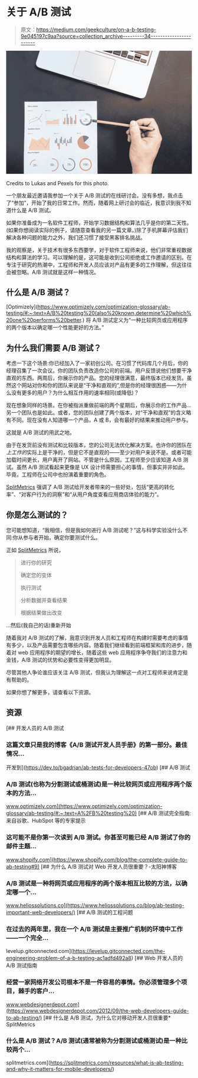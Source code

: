 # 关于 A/B 测试

> 原文：<https://medium.com/geekculture/on-a-b-testing-9e045197c9aa?source=collection_archive---------34----------------------->

![](img/454cd6ec5ae127118c9b58b18ce1b4d0.png)

Credits to Lukas and Pexels for this photo.

一个朋友最近邀请我参加一个关于 A/B 测试的在线研讨会。没有多想，我点击了“参加”，开始了我的日常工作。然而，随着网上研讨会的临近，我意识到我不知道什么是 A/B 测试。

如果你准备成为一名软件工程师，开始学习数据结构和算法几乎是你的第二天性。(如果你想阅读实际的例子，请随意查看我的另一篇文章。)除了手机屏幕评估我们解决各种问题的能力之外，我们还习惯了接受黑客排名挑战。

我的观察是，关于技术有很多东西要学，对于软件工程师来说，他们非常重视数据结构和算法的学习。可以理解的是，这可能是收到公司拒绝或工作邀请的区别。在专注于研究的热潮中，工程师和开发人员应该对产品有更多的工作理解，但这往往会被忽略。A/B 测试就是这样一种情况。

## 什么是 A/B 测试？

[Optimizely](https://www.optimizely.com/optimization-glossary/ab-testing/#:~:text=A/B%20testing%20(also%20known,determine%20which%20one%20performs%20better.) 将 A/B 测试定义为“一种比较网页或应用程序的两个版本以确定哪一个性能更好的方法。”

## 为什么我们需要 A/B 测试？

考虑一下这个场景:你已经加入了一家初创公司。在习惯了代码库几个月后，你的经理召集了一次会议。你的团队负责改造你公司的前端。用户反馈说他们想要干净直观的东西。两周后，你展示你的产品。您的经理很满意，最终版本已经发货。虽然这个网站对你和你的团队来说是“干净和直观的”,但是你的经理很困惑——为什么没有更多的用户？为什么相互作用的速率相同(或降低)？

现在想象同样的场景。在你被指派重做前端的两个星期后，你展示你的工作产品…另一个团队也是如此。或者，您的团队创建了两个版本，对“干净和直观”的含义略有不同。现在没有人知道哪一个产品，A 或 B，会有最好的结果来推动用户参与。

这就是 A/B 测试的用武之地。

由于在发货前没有测试和比较版本，您的公司无法优化解决方案。也许你的团队在*上工作的*实际上是干净的，但是它不是直观的——至少对用户来说不是。或者可能加载时间更长，用户离开了网站。不管是什么原因，工程师至少应该知道 A/B 测试。虽然 A/B 测试看起来更像是 UX 设计师需要担心的事情，但事实并非如此。毕竟，工程师在公司中也扮演着重要的角色。

[SplitMetrics](https://splitmetrics.com/resources/what-is-ab-testing-and-why-it-matters-for-mobile-developers/) 强调了 A/B 测试给开发者带来的一些好处，包括“更高的转化率”、“对客户行为的洞察”和“从用户角度查看应用商店体验的能力”。

## 你是怎么测试的？

您可能想知道，“我相信，但是我如何进行 A/B 测试呢？”这与科学实验没什么不同:你从参与者开始，确定你要测试什么。

正如 [SplitMetrics](https://splitmetrics.com/resources/what-is-ab-testing-and-why-it-matters-for-mobile-developers/) 所说，

> 进行你的研究
> 
> 确定您的变体
> 
> 执行测试
> 
> 分析数据并查看结果
> 
> 根据结果做出改变

…然后(我自己的话)重新开始

随着我对 A/B 测试的了解，我意识到开发人员和工程师在构建时需要考虑的事情有多少，以及产品需要包含哪些内容。随着我们继续看到前端框架和库的进步，随着对 web 应用程序的期望的增长，随着这些 web 应用程序争夺我们的注意力和金钱，A/B 测试的优势和必要性变得更加明显。

尽管其他人争论谁应该关注 A/B 测试，但我认为理解这一点对工程师来说肯定是有帮助的。

如果你想了解更多，请查看以下资源。

## 资源

[](https://dev.to/bgadrian/ab-tests-for-developers-47ob) [## 开发人员的 A/B 测试

### 这篇文章只是我的博客《A/B 测试开发人员手册》的第一部分。最佳情况…

开发到](https://dev.to/bgadrian/ab-tests-for-developers-47ob) [](https://www.optimizely.com/optimization-glossary/ab-testing/#:~:text=A%2FB%20testing%20) [## A/B 测试

### A/B 测试(也称为分割测试或桶测试)是一种比较网页或应用程序两个版本的方法…

www.optimizely.com](https://www.optimizely.com/optimization-glossary/ab-testing/#:~:text=A%2FB%20testing%20) [](https://www.shopify.com/blog/the-complete-guide-to-ab-testing#9) [## A/B 测试完全指南:来自谷歌、HubSpot 等的专家提示

### 这可能不是你第一次读到 A/B 测试。你甚至可能已经 A/B 测试了你的邮件主题…

www.shopify.com](https://www.shopify.com/blog/the-complete-guide-to-ab-testing#9) [](https://www.heliossolutions.co/blog/ab-testing-important-web-developers/) [## 为什么 A/B 测试对 Web 开发人员很重要？-太阳神博客

### A/B 测试是一种将网页或应用程序的两个版本相互比较的方法，以确定哪一个…

www.heliossolutions.co](https://www.heliossolutions.co/blog/ab-testing-important-web-developers/) [](https://levelup.gitconnected.com/the-engineering-problem-of-a-b-testing-ac1adfd492a8) [## A/B 测试的工程问题

### 在过去的两年里，我在一个 A/B 测试是主要推广机制的环境中工作——一个完全…

levelup.gitconnected.com](https://levelup.gitconnected.com/the-engineering-problem-of-a-b-testing-ac1adfd492a8) [](https://www.webdesignerdepot.com/2012/09/the-web-developers-guide-to-ab-testing/) [## Web 开发人员的 A/B 测试指南

### 经营一家网络开发公司根本不是一件容易的事情。你必须管理多个项目，棘手的客户…

www.webdesignerdepot.com](https://www.webdesignerdepot.com/2012/09/the-web-developers-guide-to-ab-testing/) [](https://splitmetrics.com/resources/what-is-ab-testing-and-why-it-matters-for-mobile-developers/) [## 什么是 A/B 测试，为什么它对移动开发人员很重要* SplitMetrics

### 什么是 A/B 测试？A/B 测试(通常被称为分割测试或桶测试)是一种比较两个…

splitmetrics.com](https://splitmetrics.com/resources/what-is-ab-testing-and-why-it-matters-for-mobile-developers/)